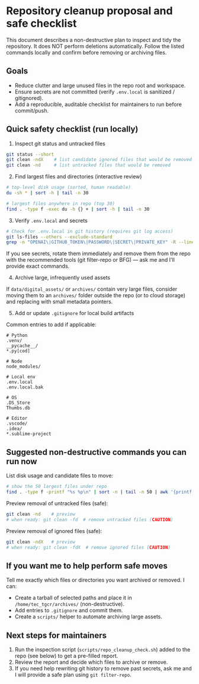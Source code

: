 # Repository cleanup proposal and safe checklist

This document describes a non-destructive plan to inspect and tidy the repository. It does NOT perform deletions automatically. Follow the listed commands locally and confirm before removing or archiving files.

## Goals

- Reduce clutter and large unused files in the repo root and workspace.
- Ensure secrets are not committed (verify `.env.local` is sanitized / gitignored).
- Add a reproducible, auditable checklist for maintainers to run before commit/push.

## Quick safety checklist (run locally)

1. Inspect git status and untracked files

```bash
git status --short
git clean -ndX    # list candidate ignored files that would be removed
git clean -nd     # list untracked files that would be removed
```

2. Find largest files and directories (interactive review)

```bash
# top-level disk usage (sorted, human readable)
du -sh * | sort -h | tail -n 30

# largest files anywhere in repo (top 30)
find . -type f -exec du -h {} + | sort -h | tail -n 30
```

3. Verify `.env.local` and secrets

```bash
# Check for .env.local in git history (requires git log access)
git ls-files --others --exclude-standard
grep -n "OPENAI\|GITHUB_TOKEN\|PASSWORD\|SECRET\|PRIVATE_KEY" -R --line-number --no-messages || true
```

If you see secrets, rotate them immediately and remove them from the repo with the recommended tools (git filter-repo or BFG) — ask me and I'll provide exact commands.

4. Archive large, infrequently used assets

If `data/digital_assets/` or `archives/` contain very large files, consider moving them to an `archives/` folder outside the repo (or to cloud storage) and replacing with small metadata pointers.

5. Add or update `.gitignore` for local build artifacts

Common entries to add if applicable:

```
# Python
.venv/
__pycache__/
*.py[cod]

# Node
node_modules/

# Local env
.env.local
.env.local.bak

# OS
.DS_Store
Thumbs.db

# Editor
.vscode/
.idea/
*.sublime-project
```

## Suggested non-destructive commands you can run now

List disk usage and candidate files to move:

```bash
# show the 50 largest files under repo
find . -type f -printf "%s %p\n" | sort -n | tail -n 50 | awk '{printf "%10.2f MB %s\n", $1/1024/1024, $2}'
```

Preview removal of untracked files (safe):

```bash
git clean -nd    # preview
# when ready: git clean -fd  # remove untracked files (CAUTION)
```

Preview removal of ignored files (safe):

```bash
git clean -ndX   # preview
# when ready: git clean -fdX  # remove ignored files (CAUTION)
```

## If you want me to help perform safe moves

Tell me exactly which files or directories you want archived or removed. I can:

- Create a tarball of selected paths and place it in `/home/tec_tgcr/archives/` (non-destructive).
- Add entries to `.gitignore` and commit them.
- Create a `scripts/` helper to automate archiving large assets.

## Next steps for maintainers

1. Run the inspection script (`scripts/repo_cleanup_check.sh`) added to the repo (see below) to get a pre-filled report.
2. Review the report and decide which files to archive or remove.
3. If you need help rewriting git history to remove past secrets, ask me and I will provide a safe plan using `git filter-repo`.
